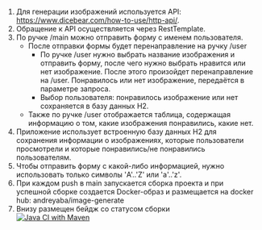 1. Для генерации изображений используется API: https://www.dicebear.com/how-to-use/http-api/.
2. Обращение к API осуществляется через RestTemplate.
3. По ручке /main можно отправить форму с именем пользователя. 
	* После отправки формы будет перенаправление на ручку /user 
		* По ручке /user нужно выбрать название изображения и отправить форму, после чего нужно выбрать нравится или нет изображение. После этого произойдет перенаправление на /user. Понравилось или нет изображение, передаётся в параметре запроса. 
		* Выбор пользователя: понравилось изображение или нет сохраняется в базу данных H2. 
	* Также по ручке /user отображается таблица, содержащая информацию о том, какие изображения понравились, какие нет.    
4. Приложение использует встроенную базу данных H2 для сохранения информации о изображениях, которые пользователи просмотрели и которые понравились/не понравились пользователям.
5. Чтобы отправить форму с какой-либо информацией, нужно использовать только символы 'A'..'Z' или 'a'..'z'.
6. При каждом push в main запускается сборка проекта и при успешной сборке создается Docker-образ и размещается на docker hub: andreyaba/image-generate  
7. Внизу размещен бейдж со статусом сборки  
[![Java CI with Maven](https://github.com/AndreyAbackumov/Mem-Generation-Project/actions/workflows/ci.yml/badge.svg)](https://github.com/AndreyAbackumov/Mem-Generation-Project/actions/workflows/ci.yml)
